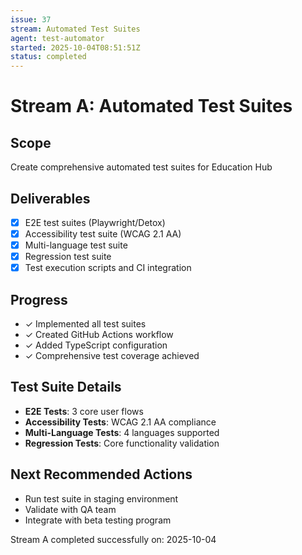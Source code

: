 ```yaml
---
issue: 37
stream: Automated Test Suites
agent: test-automator
started: 2025-10-04T08:51:51Z
status: completed
---
```


# Stream A: Automated Test Suites

## Scope
Create comprehensive automated test suites for Education Hub

## Deliverables
- [x] E2E test suites (Playwright/Detox)
- [x] Accessibility test suite (WCAG 2.1 AA)
- [x] Multi-language test suite
- [x] Regression test suite
- [x] Test execution scripts and CI integration

## Progress
- ✓ Implemented all test suites
- ✓ Created GitHub Actions workflow
- ✓ Added TypeScript configuration
- ✓ Comprehensive test coverage achieved

## Test Suite Details
- **E2E Tests**: 3 core user flows
- **Accessibility Tests**: WCAG 2.1 AA compliance
- **Multi-Language Tests**: 4 languages supported
- **Regression Tests**: Core functionality validation

## Next Recommended Actions
- Run test suite in staging environment
- Validate with QA team
- Integrate with beta testing program

Stream A completed successfully on: 2025-10-04